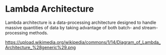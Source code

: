 # Lambda Architecture

Lambda architecture is a data-processing architecture designed to handle massive quantities of data by taking advantage of both batch- and stream-processing methods.

https://upload.wikimedia.org/wikipedia/commons/1/14/Diagram_of_Lambda_Architecture_%28generic%29.png
